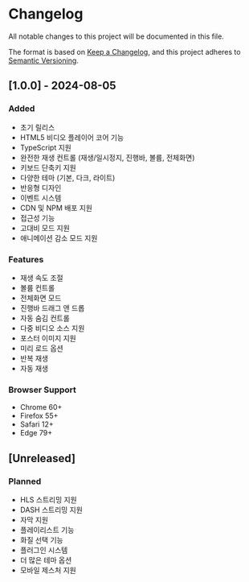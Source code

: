 # Changelog

All notable changes to this project will be documented in this file.

The format is based on [Keep a Changelog](https://keepachangelog.com/en/1.0.0/),
and this project adheres to [Semantic Versioning](https://semver.org/spec/v2.0.0.html).

## [1.0.0] - 2024-08-05

### Added
- 초기 릴리스
- HTML5 비디오 플레이어 코어 기능
- TypeScript 지원
- 완전한 재생 컨트롤 (재생/일시정지, 진행바, 볼륨, 전체화면)
- 키보드 단축키 지원
- 다양한 테마 (기본, 다크, 라이트)
- 반응형 디자인
- 이벤트 시스템
- CDN 및 NPM 배포 지원
- 접근성 기능
- 고대비 모드 지원
- 애니메이션 감소 모드 지원

### Features
- 재생 속도 조절
- 볼륨 컨트롤
- 전체화면 모드
- 진행바 드래그 앤 드롭
- 자동 숨김 컨트롤
- 다중 비디오 소스 지원
- 포스터 이미지 지원
- 미리 로드 옵션
- 반복 재생
- 자동 재생

### Browser Support
- Chrome 60+
- Firefox 55+
- Safari 12+
- Edge 79+

## [Unreleased]

### Planned
- HLS 스트리밍 지원
- DASH 스트리밍 지원
- 자막 지원
- 플레이리스트 기능
- 화질 선택 기능
- 플러그인 시스템
- 더 많은 테마 옵션
- 모바일 제스처 지원
